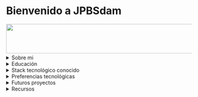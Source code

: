 # Bienvenido a JPBSdam
<img src="https://i.giphy.com/media/v1.Y2lkPTc5MGI3NjExNGg5dGNzejM5aDVoZGU3dXJxajIxZXJuZzI1YmNhbzZheHkybHFtcCZlcD12MV9pbnRlcm5hbF9naWZfYnlfaWQmY3Q9Zw/Hh9sPYeSWhAUx6NDBM/giphy.gif" width="1500" height="80" />

<details>
    <br>
    <summary>Sobre mi</summary>
    ¡Hola! Soy Jesús Pablo Bermejo Salar. Actualmente estoy en proceso de aprender Programación y desarrollo de aplicaciones, especialmente en el ámbito de los videojuegos🎮, aunque también me gustaría explorar las cuestiones filosóficas y prácticas relacionadas con la inteligencia artificial🤖. Aunque todavía no tengo experiencia en programación, tengo varios proyectos en mente y estoy emocionado por comenzar a trabajar en ellos.<br>
    Uno de los primeros proyectos que quiero realizar es un videojuego llamado Drafker, que espero que suponga una gran experiencia de aprendizaje. Me motiva la idea de crear algo desde cero.<br>
    Mi meta ideal es poder vivir como desarrollador indie de videojuegos y aplicaciones. Siempre estoy abierto a aprender y colaborar, así que no dudes en conectarte conmigo.

<img src="https://github.com/user-attachments/assets/6d10f2bb-8eb2-4da0-9019-c281b81a9756" width="1500" height="200" />
</details>

<details>
    <br>
    <summary>Educación</summary>

- Licenciado en Filosofia, [Universidad de Murcia](https://www.um.es/).
- Master de educación, [Universidad de Murcia](https://www.um.es/).
- [Ciclo formativo de grado superior desarrollo de aplicaciones multiplataforma](https://www.boe.es/diario_boe/txt.php?id=BOE-A-2023-13221) (en curso), [CIFPD La Conservera](https://sites.google.com/view/fplaconservera).<br>
    - Sistemas informáticos. 0483.
    - Bases de datos. 0484.
    - Programación. 0485.
    - Lenguajes de marcas y sistemas de gestión de información. 0373.
    - Entornos de desarrollo. 0487.
  <br> [Asignaturas transversales.](https://www.boe.es/buscar/doc.php?id=BOE-A-2023-16889)
    - Digitalización aplicada al sistema productivo. 1665.
    - Itinerario personal para la empleabilidad I. 1709.
    - Inglés Profesional. 0179.
</details>

<details>
    <br>
    <summary>Stack tecnológico conocido</summary>

| Lenguajes de programación | Lenguajes de Marcas | Bases de datos | Entornos de desarrollo | Game Engines | Otros |
|---------------------------|---------------------|----------------|------------------------|--------------|-------|
| <img src="https://raw.githubusercontent.com/tandpfun/skill-icons/65dea6c4eaca7da319e552c09f4cf5a9a8dab2c8/icons/Python-Light.svg" width="40" height="40" /> <br> Python | <img src="https://raw.githubusercontent.com/tandpfun/skill-icons/65dea6c4eaca7da319e552c09f4cf5a9a8dab2c8/icons/Markdown-Light.svg" width="40" height="40" /> <br> Markdown | <img src="https://raw.githubusercontent.com/tandpfun/skill-icons/65dea6c4eaca7da319e552c09f4cf5a9a8dab2c8/icons/MySQL-Light.svg" width="40" height="40" /> <br> MySQL | <img src="https://raw.githubusercontent.com/tandpfun/skill-icons/65dea6c4eaca7da319e552c09f4cf5a9a8dab2c8/icons/VSCode-Light.svg" width="40" height="40" /> <br> VScode | <img src="https://raw.githubusercontent.com/tandpfun/skill-icons/65dea6c4eaca7da319e552c09f4cf5a9a8dab2c8/icons/Godot-Dark.svg" width="40" height="40" /> <br> Godot | <img src="https://raw.githubusercontent.com/tandpfun/skill-icons/65dea6c4eaca7da319e552c09f4cf5a9a8dab2c8/icons/Git.svg" width="40" height="40" /> <br> Git |
| <img src="https://raw.githubusercontent.com/tandpfun/skill-icons/65dea6c4eaca7da319e552c09f4cf5a9a8dab2c8/icons/Java-Light.svg" width="40" height="40" /> <br> Java | <img src="https://raw.githubusercontent.com/tandpfun/skill-icons/65dea6c4eaca7da319e552c09f4cf5a9a8dab2c8/icons/HTML.svg" width="40" height="40" /> <br> HTML | <img src="https://raw.githubusercontent.com/tandpfun/skill-icons/65dea6c4eaca7da319e552c09f4cf5a9a8dab2c8/icons/MongoDB.svg" width="40" height="40" /> <br> MongoDB | <img src="https://banner2.cleanpng.com/20180416/dye/avfpmprre.webp" width="40" height="40" /> <br> Intellij IDEA | <img src="https://raw.githubusercontent.com/tandpfun/skill-icons/65dea6c4eaca7da319e552c09f4cf5a9a8dab2c8/icons/UnrealEngine.svg" width="40" height="40" /> <br> Unreal Engine | <img src="https://raw.githubusercontent.com/tandpfun/skill-icons/65dea6c4eaca7da319e552c09f4cf5a9a8dab2c8/icons/Github-Light.svg" width="40" height="40" /> <br> Github |
| <img src="https://raw.githubusercontent.com/tandpfun/skill-icons/65dea6c4eaca7da319e552c09f4cf5a9a8dab2c8/icons/JavaScript.svg" width="40" height="40" /> <br> Javascript | <img src="https://raw.githubusercontent.com/tandpfun/skill-icons/65dea6c4eaca7da319e552c09f4cf5a9a8dab2c8/icons/CSS.svg" width="40" height="40" /> <br> CSS | <img src="https://raw.githubusercontent.com/tandpfun/skill-icons/65dea6c4eaca7da319e552c09f4cf5a9a8dab2c8/icons/PostgreSQL-Light.svg" width="40" height="40" /> <br> postgreSQL | <img src="https://upload.wikimedia.org/wikipedia/commons/thumb/9/98/Apache_NetBeans_Logo.svg/666px-Apache_NetBeans_Logo.svg.png?20180920122700" width="40" height="40" /> <br> Netbeans | <img src="https://raw.githubusercontent.com/tandpfun/skill-icons/65dea6c4eaca7da319e552c09f4cf5a9a8dab2c8/icons/Unity-Light.svg" width="40" height="40" /> <br> Unity | <img src="https://raw.githubusercontent.com/tandpfun/skill-icons/65dea6c4eaca7da319e552c09f4cf5a9a8dab2c8/icons/Illustrator.svg" width="40" height="40" /> <br> Inteligencia Artificial |
</details>

<details>
<br>
    <summary>Preferencias tecnológicas</summary>
    Teniendo en cuenta que mi objetivo es convertirme en desarrollador indie de videojuegos, me centraré en desarrollar habilidades de full-stack, bases de datos y UI/UX para intentar otorgar una buena experiencia de usuario a los jugadores.<br>
<br>

>La imaginación es el combustible de la creación en los videojuegos. -Shigeru Miyamoto

</details>
<details>
<br>
    <summary>Futuros proyectos</summary>
    De momento este es mi roadmap de desarrollo de proyectos de videojuegos para ir trabajando mientras aprendo a programar con el ciclo formativo.
<br>
<ol>
  <li>Drafker (variante de poker para moviles)</li>
  <li>Roommates (juego de tareas semicooperativo)</li>
  <li>Adventures in dragon valley (RPG semicooperativo)</li>
</ol>
<img src="https://i.imgur.com/nVNqv7w.jpeg" width="300" height="200" />
</details>

<details>
<br>
    <summary>Recursos</summary>
        Enlaces y recursos utilizados para crear el perfil:
    <br><br>

- https://giphy.com/gifs/justin-purple-confetti-Hh9sPYeSWhAUx6NDBM agradecimientos a justin.
- https://sites.google.com/view/fplaconservera
- https://www.um.es/
- https://www.boe.es/diario_boe/txt.php?id=BOE-A-2023-13221
- https://www.boe.es/buscar/doc.php?id=BOE-A-2023-16889
- https://pixabay.com/es/photos/tecnolog%C3%ADa-computadora-c%C3%B3digo-1283624/ agradecimientos a pexels.
- https://emojipedia.org/es/robot
- https://www.cleanpng.com/png-intellij-idea-integrated-development-environment-c-1207590/
- https://github.com/tandpfun/skill-icons/blob/main/icons/MongoDB.svg
- https://commons.wikimedia.org/wiki/File:Apache_NetBeans_Logo.svg

<!-- Esta es una sección bibliográfica para la tarea y que no se incluiría en un perfil real -->
    
</details>
